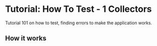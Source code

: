Tutorial: How To Test - 1 Collectors
==========================================
Tutorial 101 on how to test, finding errors to make the application works.

## How it works
